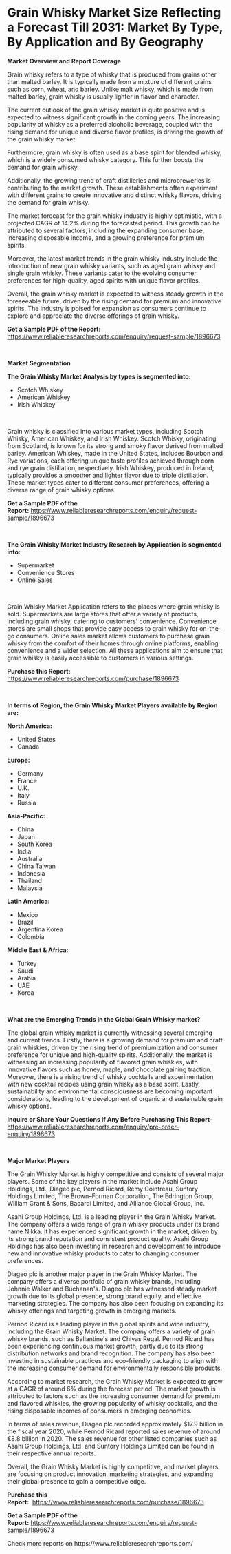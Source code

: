 <p><h1>Grain Whisky Market Size Reflecting a Forecast Till 2031: Market By Type, By Application and By Geography</h1></p><p><strong>Market Overview and Report Coverage</strong></p>
<p><p>Grain whisky refers to a type of whisky that is produced from grains other than malted barley. It is typically made from a mixture of different grains such as corn, wheat, and barley. Unlike malt whisky, which is made from malted barley, grain whisky is usually lighter in flavor and character.</p><p>The current outlook of the grain whisky market is quite positive and is expected to witness significant growth in the coming years. The increasing popularity of whisky as a preferred alcoholic beverage, coupled with the rising demand for unique and diverse flavor profiles, is driving the growth of the grain whisky market.</p><p>Furthermore, grain whisky is often used as a base spirit for blended whisky, which is a widely consumed whisky category. This further boosts the demand for grain whisky.</p><p>Additionally, the growing trend of craft distilleries and microbreweries is contributing to the market growth. These establishments often experiment with different grains to create innovative and distinct whisky flavors, driving the demand for grain whisky.</p><p>The market forecast for the grain whisky industry is highly optimistic, with a projected CAGR of 14.2% during the forecasted period. This growth can be attributed to several factors, including the expanding consumer base, increasing disposable income, and a growing preference for premium spirits.</p><p>Moreover, the latest market trends in the grain whisky industry include the introduction of new grain whisky variants, such as aged grain whisky and single grain whisky. These variants cater to the evolving consumer preferences for high-quality, aged spirits with unique flavor profiles.</p><p>Overall, the grain whisky market is expected to witness steady growth in the foreseeable future, driven by the rising demand for premium and innovative spirits. The industry is poised for expansion as consumers continue to explore and appreciate the diverse offerings of grain whisky.</p></p>
<p><strong>Get a Sample PDF of the Report:</strong> <a href="https://www.reliableresearchreports.com/enquiry/request-sample/1896673">https://www.reliableresearchreports.com/enquiry/request-sample/1896673</a></p>
<p>&nbsp;</p>
<p><strong>Market Segmentation</strong></p>
<p><strong>The Grain Whisky Market Analysis by types is segmented into:</strong></p>
<p><ul><li>Scotch Whiskey</li><li>American Whiskey</li><li>Irish Whiskey</li></ul></p>
<p>&nbsp;</p>
<p><p>Grain whisky is classified into various market types, including Scotch Whisky, American Whiskey, and Irish Whiskey. Scotch Whisky, originating from Scotland, is known for its strong and smoky flavor derived from malted barley. American Whiskey, made in the United States, includes Bourbon and Rye variations, each offering unique taste profiles achieved through corn and rye grain distillation, respectively. Irish Whiskey, produced in Ireland, typically provides a smoother and lighter flavor due to triple distillation. These market types cater to different consumer preferences, offering a diverse range of grain whisky options.</p></p>
<p><strong>Get a Sample PDF of the Report:</strong>&nbsp;<a href="https://www.reliableresearchreports.com/enquiry/request-sample/1896673">https://www.reliableresearchreports.com/enquiry/request-sample/1896673</a></p>
<p>&nbsp;</p>
<p><strong>The Grain Whisky Market Industry Research by Application is segmented into:</strong></p>
<p><ul><li>Supermarket</li><li>Convenience Stores</li><li>Online Sales</li></ul></p>
<p>&nbsp;</p>
<p><p>Grain Whisky Market Application refers to the places where grain whisky is sold. Supermarkets are large stores that offer a variety of products, including grain whisky, catering to customers' convenience. Convenience stores are small shops that provide easy access to grain whisky for on-the-go consumers. Online sales market allows customers to purchase grain whisky from the comfort of their homes through online platforms, enabling convenience and a wider selection. All these applications aim to ensure that grain whisky is easily accessible to customers in various settings.</p></p>
<p><strong>Purchase this Report:</strong>&nbsp; <a href="https://www.reliableresearchreports.com/purchase/1896673">https://www.reliableresearchreports.com/purchase/1896673</a></p>
<p>&nbsp;</p>
<p><strong>In terms of Region, the Grain Whisky Market Players available by Region are:</strong></p>
<p>
    <p> <strong> North America: </strong>
        <ul>
            <li>United States</li>
            <li>Canada</li>
        </ul>
        </p> 
    <p> <strong> Europe: </strong>
        <ul>
            <li>Germany</li>
            <li>France</li>
            <li>U.K.</li>
            <li>Italy</li>
            <li>Russia</li>
        </ul>
        </p> 
    <p> <strong> Asia-Pacific: </strong>
        <ul>
            <li>China</li>
            <li>Japan</li>
            <li>South Korea</li>
            <li>India</li>
            <li>Australia</li>
            <li>China Taiwan</li>
            <li>Indonesia</li>
            <li>Thailand</li>
            <li>Malaysia</li>
        </ul>
        </p> 
    <p> <strong> Latin America: </strong>
        <ul>
            <li>Mexico</li>
            <li>Brazil</li>
            <li>Argentina Korea</li>
            <li>Colombia</li>
        </ul>
        </p> 
    <p> <strong> Middle East & Africa: </strong>
        <ul>
            <li>Turkey</li>
            <li>Saudi</li>
            <li>Arabia</li>
            <li>UAE</li>
            <li>Korea</li>
        </ul>
    </p>
    </p>
<p>&nbsp;</p>
<p><strong>What are the Emerging Trends in the Global Grain Whisky market?</strong></p>
<p><p>The global grain whisky market is currently witnessing several emerging and current trends. Firstly, there is a growing demand for premium and craft grain whiskies, driven by the rising trend of premiumization and consumer preference for unique and high-quality spirits. Additionally, the market is witnessing an increasing popularity of flavored grain whiskies, with innovative flavors such as honey, maple, and chocolate gaining traction. Moreover, there is a rising trend of whisky cocktails and experimentation with new cocktail recipes using grain whisky as a base spirit. Lastly, sustainability and environmental consciousness are becoming important considerations, leading to the development of organic and sustainable grain whisky options.</p></p>
<p><strong>Inquire or Share Your Questions If Any Before Purchasing This Report</strong>- <a href="https://www.reliableresearchreports.com/enquiry/pre-order-enquiry/1896673">https://www.reliableresearchreports.com/enquiry/pre-order-enquiry/1896673</a></p>
<p>&nbsp;</p>
<p><strong>Major Market Players</strong></p>
<p><p>The Grain Whisky Market is highly competitive and consists of several major players. Some of the key players in the market include Asahi Group Holdings, Ltd., Diageo plc, Pernod Ricard, Rémy Cointreau, Suntory Holdings Limited, The Brown–Forman Corporation, The Edrington Group, William Grant & Sons, Bacardi Limited, and Alliance Global Group, Inc.</p><p>Asahi Group Holdings, Ltd. is a leading player in the Grain Whisky Market. The company offers a wide range of grain whisky products under its brand name Nikka. It has experienced significant growth in the market, driven by its strong brand reputation and consistent product quality. Asahi Group Holdings has also been investing in research and development to introduce new and innovative whisky products to cater to changing consumer preferences.</p><p>Diageo plc is another major player in the Grain Whisky Market. The company offers a diverse portfolio of grain whisky brands, including Johnnie Walker and Buchanan's. Diageo plc has witnessed steady market growth due to its global presence, strong brand equity, and effective marketing strategies. The company has also been focusing on expanding its whisky offerings and targeting growth in emerging markets.</p><p>Pernod Ricard is a leading player in the global spirits and wine industry, including the Grain Whisky Market. The company offers a variety of grain whisky brands, such as Ballantine's and Chivas Regal. Pernod Ricard has been experiencing continuous market growth, partly due to its strong distribution networks and brand recognition. The company has also been investing in sustainable practices and eco-friendly packaging to align with the increasing consumer demand for environmentally responsible products.</p><p>According to market research, the Grain Whisky Market is expected to grow at a CAGR of around 6% during the forecast period. The market growth is attributed to factors such as the increasing consumer demand for premium and flavored whiskies, the growing popularity of whisky cocktails, and the rising disposable incomes of consumers in emerging economies.</p><p>In terms of sales revenue, Diageo plc recorded approximately $17.9 billion in the fiscal year 2020, while Pernod Ricard reported sales revenue of around €8.8 billion in 2020. The sales revenue for other listed companies such as Asahi Group Holdings, Ltd. and Suntory Holdings Limited can be found in their respective annual reports.</p><p>Overall, the Grain Whisky Market is highly competitive, and market players are focusing on product innovation, marketing strategies, and expanding their global presence to gain a competitive edge.</p></p>
<p><strong>Purchase this Report:</strong>&nbsp;&nbsp;<a href="https://www.reliableresearchreports.com/purchase/1896673">https://www.reliableresearchreports.com/purchase/1896673</a></p>
<p></p>
<p><strong>Get a Sample PDF of the Report:</strong>&nbsp;<a href="https://www.reliableresearchreports.com/enquiry/request-sample/1896673">https://www.reliableresearchreports.com/enquiry/request-sample/1896673</a></p>
<p>Check more reports on https://www.reliableresearchreports.com/</p>
